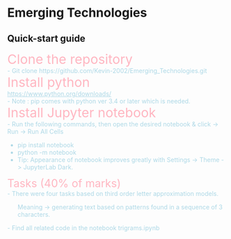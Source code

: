# Emerging Technologies

## Quick-start guide
<html>
    <div style="color: LightPink; font-size: 30px;">
        Clone the repository
    </div>
    <div style="color: LightBlue;">
        - Git clone https://github.com/Kevin-2002/Emerging_Technologies.git
    </div>
    <div style="color: LightPink; font-size: 30px;">
        Install python
    </div>
    <div style="color: LightBlue;">
        <a href="https://www.python.org/downloads/" style="color: LightBlue;">https://www.python.org/downloads/</a><br/>
        - Note : pip comes with python ver 3.4 or later which is needed.
    </div>
    <div style="color: LightPink; font-size: 30px;">
        Install Jupyter notebook
    </div>
    <div style="color: LightBlue;">
        - Run the following commands, then open the desired notebook & click -> Run -> Run All Cells<br/>
        <ul>
            <li/>pip install notebook
            <li/>python -m notebook
            <li/>Tip: Appearance of notebook improves greatly with Settings -> Theme -> JupyterLab Dark.
        </ul>
    </div>
    <div style="color: LightPink; font-size: 25px;">
        Tasks (40% of marks)
    </div>
    <div style="color: LightBlue;">
        - There were four tasks based on third order letter approximation models.<br/>
        <ul>
        Meaning -> generating text based on patterns found in a sequence of 3 characters.
        </ul>
        - Find all related code in the notebook trigrams.ipynb
    </div>
</html>